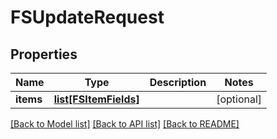 # FSUpdateRequest

## Properties
Name | Type | Description | Notes
------------ | ------------- | ------------- | -------------
**items** | [**list[FSItemFields]**](FSItemFields.md) |  | [optional] 

[[Back to Model list]](../README.md#documentation-for-models) [[Back to API list]](../README.md#documentation-for-api-endpoints) [[Back to README]](../README.md)



